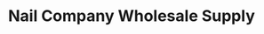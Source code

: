 ---
title: "Nail Company Wholesale Supply"
url: /pensacola/nail-company-wholesale-supply/
shop: Kosmetik
---